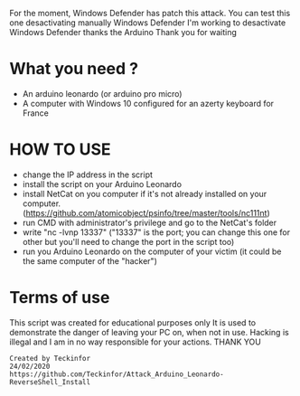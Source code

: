 For the moment, Windows Defender has patch this attack.
You can test this one desactivating manually Windows Defender
I'm working to desactivate Windows Defender thanks the Arduino
Thank you for waiting

# What you need ?

- An arduino leonardo (or arduino pro micro)
- A computer with Windows 10 configured for an azerty keyboard for France

# HOW TO USE

- change the IP address in the script
- install the script on your Arduino Leonardo
- install NetCat on you computer if it's not already installed on your computer. (https://github.com/atomicobject/psinfo/tree/master/tools/nc111nt)
- run CMD with administrator's privilege and go to the NetCat's folder
- write "nc -lvnp 13337" ("13337" is the port; you can change this one for other but you'll need to change the port in the script too)
- run you Arduino Leonardo on the computer of your victim (it could be the same computer of the "hacker")

# Terms of use

This script was created for educational purposes only
It is used to demonstrate the danger of leaving your PC on, when not in use.
Hacking is illegal and I am in no way responsible for your actions.
THANK YOU

~~~
Created by Teckinfor
24/02/2020
https://github.com/Teckinfor/Attack_Arduino_Leonardo-ReverseShell_Install
~~~
